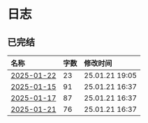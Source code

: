 # 日志

## 已完结

|名称|字数|修改时间|
|:-|:-|:-|
|[2025-01-22](2025-01-22.md)|23|25.01.21 19:05|
|[2025-01-15](2025-01-15.md)|91|25.01.21 16:37|
|[2025-01-17](2025-01-17.md)|87|25.01.21 16:37|
|[2025-01-21](2025-01-21.md)|76|25.01.21 16:37|
